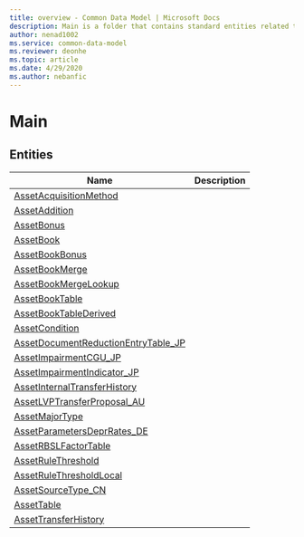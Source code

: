 ```yaml
---
title: overview - Common Data Model | Microsoft Docs
description: Main is a folder that contains standard entities related to the Common Data Model.
author: nenad1002
ms.service: common-data-model
ms.reviewer: deonhe
ms.topic: article
ms.date: 4/29/2020
ms.author: nebanfic
---
```


# Main


## Entities

|Name|Description|
|---|---|
|[AssetAcquisitionMethod](AssetAcquisitionMethod.md)||
|[AssetAddition](AssetAddition.md)||
|[AssetBonus](AssetBonus.md)||
|[AssetBook](AssetBook.md)||
|[AssetBookBonus](AssetBookBonus.md)||
|[AssetBookMerge](AssetBookMerge.md)||
|[AssetBookMergeLookup](AssetBookMergeLookup.md)||
|[AssetBookTable](AssetBookTable.md)||
|[AssetBookTableDerived](AssetBookTableDerived.md)||
|[AssetCondition](AssetCondition.md)||
|[AssetDocumentReductionEntryTable_JP](AssetDocumentReductionEntryTable_JP.md)||
|[AssetImpairmentCGU_JP](AssetImpairmentCGU_JP.md)||
|[AssetImpairmentIndicator_JP](AssetImpairmentIndicator_JP.md)||
|[AssetInternalTransferHistory](AssetInternalTransferHistory.md)||
|[AssetLVPTransferProposal_AU](AssetLVPTransferProposal_AU.md)||
|[AssetMajorType](AssetMajorType.md)||
|[AssetParametersDeprRates_DE](AssetParametersDeprRates_DE.md)||
|[AssetRBSLFactorTable](AssetRBSLFactorTable.md)||
|[AssetRuleThreshold](AssetRuleThreshold.md)||
|[AssetRuleThresholdLocal](AssetRuleThresholdLocal.md)||
|[AssetSourceType_CN](AssetSourceType_CN.md)||
|[AssetTable](AssetTable.md)||
|[AssetTransferHistory](AssetTransferHistory.md)||
